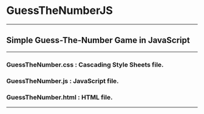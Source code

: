# GuessTheNumberJS
-------------------------------------------------------------------------
## Simple Guess-The-Number Game in JavaScript
-------------------------------------------------------------------------
### GuessTheNumber.css  : Cascading Style Sheets file.
### GuessTheNumber.js   : JavaScript file.
### GuessTheNumber.html : HTML file.
-------------------------------------------------------------------------
